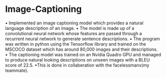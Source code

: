 # Image-Captioning
• Implemented an image captioning model which provides a natural language description of an image.
• The model is made up of a convolutional neural network whose features are passed through a recurrent neural network to generate
sentence descriptions.
• The program was written in python using the Tensorflow library and trained on the MSCOCO dataset which has around 80,000 images
and their descriptions.
• The captioning model was trained on an Nvidia Quadro GPU and managed to produce natural looking descriptions on unseen images
with a BLEU score of 22.5.
•This is done in collaberation with the facelessmanx(my teammate).
